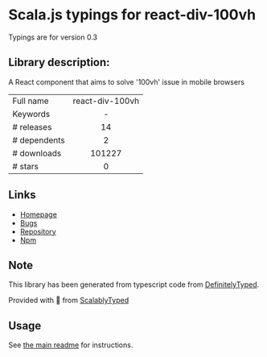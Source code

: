 
# Scala.js typings for react-div-100vh

Typings are for version 0.3

## Library description:
A React component that aims to solve '100vh' issue in mobile browsers

|                    |                 |
| ------------------ | :-------------: |
| Full name          | react-div-100vh |
| Keywords           | - |
| # releases         | 14 |
| # dependents       | 2 |
| # downloads        | 101227 |
| # stars            | 0 |

## Links
- [Homepage](https://github.com/mvasin/react-div-100vh)
- [Bugs](https://github.com/mvasin/react-div-100vh/issues)
- [Repository](https://github.com/mvasin/react-div-100vh)
- [Npm](https://www.npmjs.com/package/react-div-100vh)
    


## Note
This library has been generated from typescript code from [DefinitelyTyped](https://definitelytyped.org).

Provided with :purple_heart: from [ScalablyTyped](https://github.com/oyvindberg/ScalablyTyped)

## Usage
See [the main readme](../../readme.md) for instructions.


